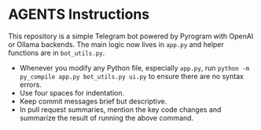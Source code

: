 # AGENTS Instructions

This repository is a simple Telegram bot powered by Pyrogram with OpenAI or Ollama backends.
The main logic now lives in `app.py` and helper functions are in `bot_utils.py`.

* Whenever you modify any Python file, especially `app.py`, run
  `python -m py_compile app.py bot_utils.py ui.py` to ensure there are no syntax errors.
* Use four spaces for indentation.
* Keep commit messages brief but descriptive.
* In pull request summaries, mention the key code changes and summarize
  the result of running the above command.
